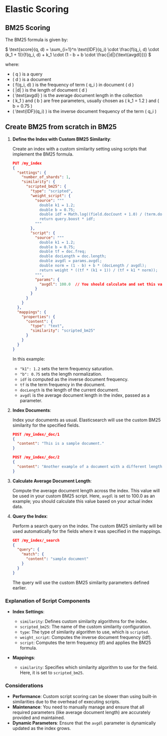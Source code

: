 # Elastic Scoring

## BM25 Scoring

   The BM25 formula is given by:

   $
   \text{score}(q, d) = \sum_{i=1}^n \text{IDF}(q_i) \cdot \frac{f(q_i, d) \cdot (k_1 + 1)}{f(q_i, d) + k_1 \cdot (1 - b + b \cdot \frac{|d|}{\text{avgdl}})}
   $

   where:
   - \( q \) is a query
   - \( d \) is a document
   - \( f(q_i, d) \) is the frequency of term \( q_i \) in document \( d \)
   - \( |d| \) is the length of document \( d \)
   - \( \text{avgdl} \) is the average document length in the collection
   - \( k_1 \) and \( b \) are free parameters, usually chosen as \( k_1 = 1.2 \) and \( b = 0.75 \)
   - \( \text{IDF}(q_i) \) is the inverse document frequency of the term \( q_i \)

## Create BM25 from scratch in BM25


1. **Define the Index with Custom BM25 Similarity**:

   Create an index with a custom similarity setting using scripts that implement the BM25 formula.

   ```json
   PUT /my_index
   {
     "settings": {
       "number_of_shards": 1,
       "similarity": {
         "scripted_bm25": {
           "type": "scripted",
           "weight_script": {
             "source": """
               double k1 = 1.2;
               double b = 0.75;
               double idf = Math.log((field.docCount + 1.0) / (term.docFreq + 1.0)) + 1.0;
               return query.boost * idf;
             """
           },
           "script": {
             "source": """
               double k1 = 1.2;
               double b = 0.75;
               double tf = doc.freq;
               double docLength = doc.length;
               double avgdl = params.avgdl;
               double norm = (1 - b) + b * (docLength / avgdl);
               return weight * ((tf * (k1 + 1)) / (tf + k1 * norm));
             """,
             "params": {
               "avgdl": 100.0  // You should calculate and set this value based on your index
             }
           }
         }
       }
     },
     "mappings": {
       "properties": {
         "content": {
           "type": "text",
           "similarity": "scripted_bm25"
         }
       }
     }
   }
   ```

   In this example:
   - `"k1": 1.2` sets the term frequency saturation.
   - `"b": 0.75` sets the length normalization.
   - `idf` is computed as the inverse document frequency.
   - `tf` is the term frequency in the document.
   - `docLength` is the length of the current document.
   - `avgdl` is the average document length in the index, passed as a parameter.

2. **Index Documents**:

   Index your documents as usual. Elasticsearch will use the custom BM25 similarity for the specified fields.

   ```json
   POST /my_index/_doc/1
   {
     "content": "This is a sample document."
   }

   POST /my_index/_doc/2
   {
     "content": "Another example of a document with a different length."
   }
   ```

3. **Calculate Average Document Length**:

   Compute the average document length across the index. This value will be used in your custom BM25 script. Here, `avgdl` is set to 100.0 as an example; you should calculate this value based on your actual index data.

4. **Query the Index**:

   Perform a search query on the index. The custom BM25 similarity will be used automatically for the fields where it was specified in the mappings.

   ```json
   GET /my_index/_search
   {
     "query": {
       "match": {
         "content": "sample document"
       }
     }
   }
   ```

   The query will use the custom BM25 similarity parameters defined earlier.

### Explanation of Script Components

- **Index Settings**:
  - `similarity`: Defines custom similarity algorithms for the index.
  - `scripted_bm25`: The name of the custom similarity configuration.
  - `type`: The type of similarity algorithm to use, which is `scripted`.
  - `weight_script`: Computes the inverse document frequency (idf).
  - `script`: Computes the term frequency (tf) and applies the BM25 formula.

- **Mappings**:

  - `similarity`: Specifies which similarity algorithm to use for the field. Here, it is set to `scripted_bm25`.

### Considerations

- **Performance**: Custom script scoring can be slower than using built-in similarities due to the overhead of executing scripts.
- **Maintenance**: You need to manually manage and ensure that all required parameters (like average document length) are accurately provided and maintained.
- **Dynamic Parameters**: Ensure that the `avgdl` parameter is dynamically updated as the index grows.

